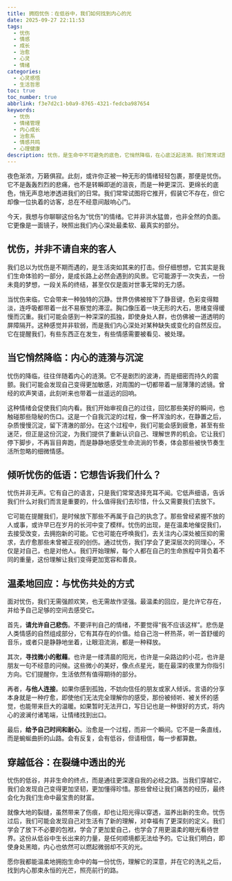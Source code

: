 ```yaml
---
title: 拥抱忧伤：在低谷中，我们如何找到内心的光
date: 2025-09-27 22:11:53
tags:
  - 忧伤
  - 情感
  - 成长
  - 治愈
  - 心灵
  - 情绪
categories:
  - 心灵感悟
  - 生活哲思
toc: true
toc_number: true
abbrlink: f3e7d2c1-b0a9-8765-4321-fedcba987654
keywords:
  - 忧伤
  - 情绪管理
  - 内心成长
  - 治愈系
  - 情感共鸣
  - 心理健康
description: 忧伤，是生命中不可避免的底色，它悄然降临，在心底泛起涟漪。我们常常试图逃避，却发现它如影随形。这篇文章，想与你一同温柔地面对这份沉重，理解它的意义，并在那些看似无尽的低谷中，寻觅到属于我们自己的、微弱却坚韧的光芒。愿我们都能在忧伤的洗礼后，变得更加丰盈与强大。
---
```


夜色渐浓，万籁俱寂。此刻，或许你正被一种无形的情绪轻轻包裹，那便是忧伤。它不是轰轰烈烈的悲痛，也不是转瞬即逝的沮丧，而是一种更深沉、更绵长的底色，悄无声息地渗透进我们的日常。我们常常试图将它推开，假装它不存在，但它却像一位执着的访客，总在不经意间敲响心门。

今天，我想与你聊聊这份名为“忧伤”的情绪。它并非洪水猛兽，也非全然的负面。它更像是一面镜子，映照出我们内心深处最柔软、最真实的部分。

## 忧伤，并非不请自来的客人

我们总以为忧伤是不期而遇的，是生活突如其来的打击。但仔细想想，它其实是我们生命体验的一部分，是成长路上必然会遇到的风景。它可能源于一次失去，一份未竟的梦想，一段关系的终结，甚至仅仅是面对世事无常的无力感。

当忧伤来临，它会带来一种独特的沉静。世界仿佛被按下了静音键，色彩变得黯淡，连呼吸都带着一丝不易察觉的滞涩。胸口像压着一块无形的大石，思绪变得缓慢而沉重。我们可能会感到一种深深的孤独，即使身处人群，也仿佛被一道透明的屏障隔开。这种感觉并非软弱，而是我们内心深处对某种缺失或变化的自然反应。它在提醒我们，有些东西正在发生，有些情感需要被看见、被处理。

## 当它悄然降临：内心的涟漪与沉淀

忧伤的降临，往往伴随着内心的涟漪。它不是剧烈的波涛，而是细密而持久的震颤。我们可能会发现自己变得更加敏感，对周围的一切都带着一层薄薄的滤镜。曾经的欢声笑语，此刻听来也带着一丝遥远的回响。

这种情绪会促使我们向内看。我们开始审视自己的过往，回忆那些美好的瞬间，也触碰那些隐秘的伤口。这是一个自我沉淀的过程，像一杯浑浊的水，在静置之后，杂质慢慢沉淀，留下清澈的部分。在这个过程中，我们可能会感到疲惫，甚至有些迷茫，但正是这份沉淀，为我们提供了重新认识自己、理解世界的机会。它让我们停下脚步，不再盲目奔跑，而是静静地感受生命流淌的节奏，体会那些被快节奏生活所忽略的细微情感。

## 倾听忧伤的低语：它想告诉我们什么？

忧伤并非无声。它有自己的语言，只是我们常常选择充耳不闻。它低声细语，告诉我们什么对我们而言是重要的，什么值得我们去珍惜，什么又需要我们去放下。

它可能在提醒我们，是时候放下那些不再属于自己的执念了。那些曾经紧握不放的人或事，或许早已在岁月的长河中变了模样。忧伤的出现，是在温柔地催促我们，去接受改变，去拥抱新的可能。它也可能在呼唤我们，去关注内心深处被压抑的需求，去疗愈那些未曾被正视的创伤。通过忧伤，我们学会了更深层次的同理心，不仅是对自己，也是对他人。我们开始理解，每个人都在自己的生命旅程中背负着不同的重量，这份理解让我们变得更加宽容和善良。

## 温柔地回应：与忧伤共处的方式

面对忧伤，我们无需强颜欢笑，也无需故作坚强。最温柔的回应，是允许它存在，并给予自己足够的空间去感受它。

首先，**请允许自己悲伤**。不要评判自己的情绪，不要觉得“我不应该这样”。悲伤是人类情感的自然组成部分，它有其存在的价值。给自己泡一杯热茶，听一首舒缓的音乐，或者只是静静地坐着，让眼泪流淌，都是一种释放。

其次，**寻找微小的慰藉**。也许是一缕清晨的阳光，也许是一朵路边的小花，也许是朋友一句不经意的问候。这些微小的美好，像点点星光，能在最深的夜里为你指引方向。它们提醒你，生活依然有值得期待的部分。

再者，**与他人连接**。如果你感到孤独，不妨向信任的朋友或家人倾诉。言语的分享本身就是一种疗愈，即使他们无法完全理解你的感受，那份被倾听、被关怀的感觉，也能带来巨大的温暖。如果暂时无法开口，写日记也是一种很好的方式，将内心的波澜付诸笔端，让情绪找到出口。

最后，**给予自己时间和耐心**。治愈是一个过程，而非一个瞬间。它不是一条直线，而是蜿蜒曲折的山路。会有反复，会有低谷，但请相信，每一步都算数。

## 穿越低谷：在裂缝中透出的光

忧伤的低谷，并非生命的终点，而是通往更深邃自我的必经之路。当我们穿越它，我们会发现自己变得更加坚韧，更加懂得珍惜。那些曾经让我们痛苦的经历，最终会化为我们生命中最宝贵的财富。

就像大地的裂缝，虽然带来了伤痕，却也让阳光得以穿透，滋养出新的生命。忧伤过后，我们可能会发现自己对生活有了新的理解，对幸福有了更深刻的定义。我们学会了放下不必要的包袱，学会了更加爱自己，也学会了用更温柔的眼光看待世界。这份从低谷中生长出来的力量，是任何顺境都无法给予的。它让我们明白，即使身处黑暗，内心也依然可以燃起微弱却不灭的光。

愿你我都能温柔地拥抱生命中的每一份忧伤，理解它的深意，并在它的洗礼之后，找到内心那束永恒的光芒，照亮前行的路。